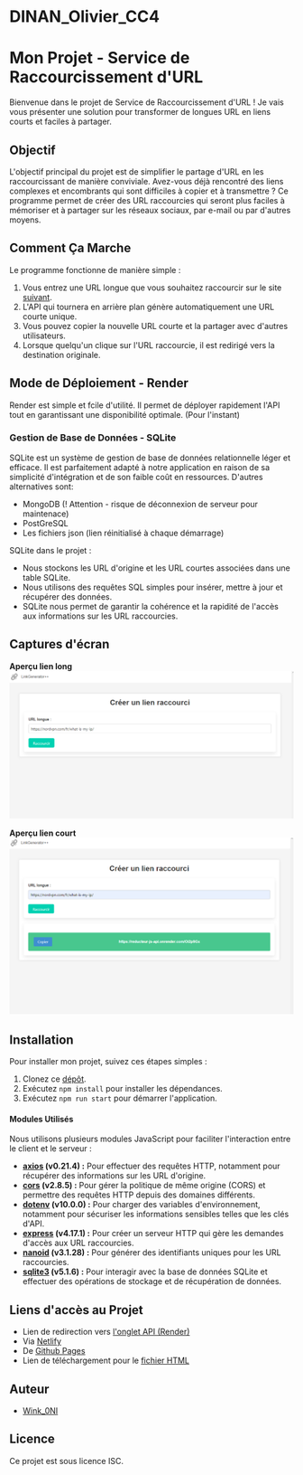 # DINAN_Olivier_CC4

# Mon Projet - Service de Raccourcissement d'URL

Bienvenue dans le projet de Service de Raccourcissement d'URL ! Je vais vous présenter une solution pour transformer de longues URL en liens courts et faciles à partager.

## Objectif

L'objectif principal du projet est de simplifier le partage d'URL en les raccourcissant de manière conviviale. Avez-vous déjà rencontré des liens complexes et encombrants qui sont difficiles à copier et à transmettre ? Ce programme permet de créer des URL raccourcies qui seront plus faciles à mémoriser et à partager sur les réseaux sociaux, par e-mail ou par d'autres moyens.

## Comment Ça Marche

Le programme fonctionne de manière simple :

1. Vous entrez une URL longue que vous souhaitez raccourcir sur le site [suivant](https://ephemeral-gaufre-dfc573.netlify.app).
2. L'API qui tournera en arrière plan génère automatiquement une URL courte unique.
3. Vous pouvez copier la nouvelle URL courte et la partager avec d'autres utilisateurs.
4. Lorsque quelqu'un clique sur l'URL raccourcie, il est redirigé vers la destination originale.

## Mode de Déploiement - Render

Render est simple et fcile d'utilité. Il permet de déployer rapidement l'API tout en garantissant une disponibilité optimale. (Pour l'instant)

### Gestion de Base de Données - SQLite

SQLite est un système de gestion de base de données relationnelle léger et efficace. Il est parfaitement adapté à notre application en raison de sa simplicité d'intégration et de son faible coût en ressources. D'autres alternatives sont:

- MongoDB (! Attention - risque de déconnexion de serveur pour maintenace)
- PostGreSQL
- Les fichiers json (lien réinitialisé à chaque démarrage)

SQLite dans le projet :

- Nous stockons les URL d'origine et les URL courtes associées dans une table SQLite.
- Nous utilisons des requêtes SQL simples pour insérer, mettre à jour et récupérer des données.
- SQLite nous permet de garantir la cohérence et la rapidité de l'accès aux informations sur les URL raccourcies.

## Captures d'écran
**Aperçu lien long**
![Aperçu lien long](images_README/apercu_1.png)

**Aperçu lien court**
![Aperçu lien court](images_README/apercu_2.png)

## Installation

Pour installer mon projet, suivez ces étapes simples :

1. Clonez ce [dépôt](https://github.com/Wink0NI/DINAN_Olivier_CC4.git).
2. Exécutez `npm install` pour installer les dépendances.
3. Exécutez `npm run start` pour démarrer l'application.

#### Modules Utilisés

Nous utilisons plusieurs modules JavaScript pour faciliter l'interaction entre le client et le serveur :

- **[axios](https://www.npmjs.com/package/axios) (v0.21.4) :** Pour effectuer des requêtes HTTP, notamment pour récupérer des informations sur les URL d'origine.
- **[cors](https://www.npmjs.com/package/cors) (v2.8.5) :** Pour gérer la politique de même origine (CORS) et permettre des requêtes HTTP depuis des domaines différents.
- **[dotenv](https://www.npmjs.com/package/dotenv) (v10.0.0) :** Pour charger des variables d'environnement, notamment pour sécuriser les informations sensibles telles que les clés d'API.
- **[express](https://www.npmjs.com/package/express) (v4.17.1) :** Pour créer un serveur HTTP qui gère les demandes d'accès aux URL raccourcies.
- **[nanoid](https://www.npmjs.com/package/nanoid) (v3.1.28) :** Pour générer des identifiants uniques pour les URL raccourcies.
- **[sqlite3](https://www.npmjs.com/package/sqlite3) (v5.1.6) :** Pour interagir avec la base de données SQLite et effectuer des opérations de stockage et de récupération de données.

## Liens d'accès au Projet

- Lien de redirection vers [l'onglet API (Render)](https://reducteur-js-api.onrender.com)
- Via [Netlify](https://ephemeral-gaufre-dfc573.netlify.app)
- De [Github Pages](https://wink0ni.github.io/DINAN_Olivier_CC4)
- Lien de téléchargement pour le [fichier HTML](https://github.com/Wink0NI/url_reductor_page.git)

## Auteur

- [Wink_0NI](https://github.com/Wink0NI)

## Licence

Ce projet est sous licence ISC.


